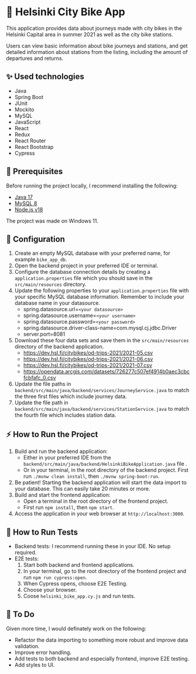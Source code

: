 # :bicyclist: Helsinki City Bike App

This application provides data about journeys made with city bikes in the Helsinki Capital area in summer 2021 as well as the city bike stations.

Users can view basic information about bike journeys and stations, and get detailed information about stations from the listing, including the amount of departures and returns.

## :sparkles: Used technologies

- Java
- Spring Boot
- JUnit
- Mockito
- MySQL
- JavaScript
- React
- Redux
- React Router
- React Bootstrap
- Cypress

## :floppy_disk: Prerequisites

Before running the project locally, I recommend installing the following:

- [Java 17](https://www.oracle.com/java/technologies/downloads/#java17)
- [MySQL 8](https://dev.mysql.com/downloads/)
- [Node.js v18](https://nodejs.org/en/download)

The project was made  on Windows 11.

## :crystal_ball: Configuration

1. Create an empty MySQL database with your preferred name, for example `bike_app_db`.
1. Open the backend project in your preferred IDE or terminal.
2. Configure the database connection details by creating a `application.properties` file which you should save in the `src/main/resources` directory.
3. Update the following properties to your `application.properties` file with your specific MySQL database information. Remember to include your database name in your datasource.
   - spring.datasource.url=`<your datasource>`
   - spring.datasource.username=`<your username>`
   - spring.datasource.password=`<your password>`
   - spring.datasource.driver-class-name=com.mysql.cj.jdbc.Driver
   - server.port=8081
4. Download these four data sets and save them in the `src/main/resources` directory of the backend application.
   - https://dev.hsl.fi/citybikes/od-trips-2021/2021-05.csv
   - https://dev.hsl.fi/citybikes/od-trips-2021/2021-06.csv
   - https://dev.hsl.fi/citybikes/od-trips-2021/2021-07.csv
   - https://opendata.arcgis.com/datasets/726277c507ef4914b0aec3cbcfcbfafc_0.csv
5. Update the file paths in `backend/src/main/java/backend/services/JourneyService.java` to match the three first files which include journey data.
6. Update the file path in `backend/src/main/java/backend/services/StationService.java` to match the fourth file which includes station data.


## :zap: How to Run the Project

1. Build and run the backend application:
   - Either in your preferred IDE from the `backend/src/main/java/backend/HelsinkiBikeApplication.java` file .
   - Or in your terminal, in the root directory of the backend project. First run `./mvnw clean install`, then `./mvnw spring-boot:run`.
2. Be patient! Starting the backend application will start the data import to your database. This can easily take 20 minutes or more.
3. Build and start the frontend application:
   - Open a terminal in the root directory of the frontend project.
   - First run `npm install`, then `npm start`.
4. Access the application in your web browser at `http://localhost:3000`.

## :muscle: How to Run Tests

- Backend tests: I recommend running these in your IDE. No setup required.
- E2E tests: 
   1. Start both backend and frontend applications.
   2. In your terminal, go to the root directory of the frontend project and run `npm run cypress:open`.
   3. When Cypress opens, choose E2E Testing.
   4. Choose your browser.
   5. Coose `helsinki_bike_app.cy.js` and run tests.

## :thought_balloon: To Do

Given more time, I would definately work on the following:

- Refactor the data importing to something more robust and improve data validation.
- Improve error handling.
- Add tests to both backend and especially frontend, improve E2E testing.
- Add styles to UI.

